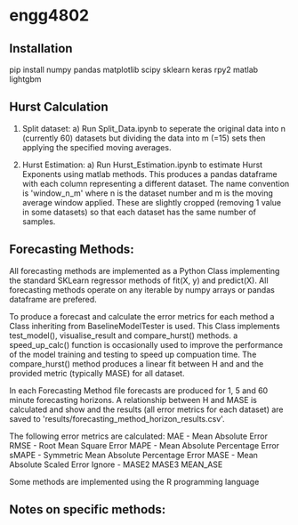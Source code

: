 # engg4802

## Installation
pip install numpy pandas matplotlib scipy sklearn keras rpy2 matlab lightgbm

## Hurst Calculation
1. Split dataset:
  a) Run Split_Data.ipynb to seperate the original data into n (currently 60) datasets but dividing the data into m (=15) sets then applying the specified moving averages.
2) Hurst Estimation:
  a) Run Hurst_Estimation.ipynb to estimate Hurst Exponents using matlab methods.
This produces a pandas dataframe with each column representing a different dataset. The name convention is 'window_n_m' where n is the dataset number and m is the moving average window applied. These are slightly cropped (removing 1 value in some datasets) so that each dataset has the same number of samples.

## Forecasting Methods:
All forecasting methods are implemented as a Python Class implementing the standard SKLearn regressor methods of fit(X, y) and predict(X). All forecasting methods operate on any iterable by numpy arrays or pandas dataframe are prefered.

To produce a forecast and calculate the error metrics for each method a Class inheriting from BaselineModelTester is used. This Class implements test_model(), visualise_result and compare_hurst() methods. a speed_up_calc() function is occasionally used to improve the performance of the model training and testing to speed up compuation time. The compare_hurst() method produces a linear fit between H and and the provided metric (typically MASE) for all dataset.

In each Forecasting Method file forecasts are produced for 1, 5 and 60 minute forecasting horizons. A relationship between H and MASE is calculated and show and the results (all error metrics for each dataset) are saved to 'results/forecasting_method_horizon_results.csv'.

The following error metrics are calculated:
MAE	  - Mean Absolute Error
RMSE  - Root Mean Square Error
MAPE  - Mean Absolute Percentage Error
sMAPE - Symmetric Mean Absolute Percentage Error
MASE  - Mean Absolute Scaled Error
Ignore - MASE2	MASE3	MEAN_ASE

Some methods are implemented using the R programming language 

## Notes on specific methods:

